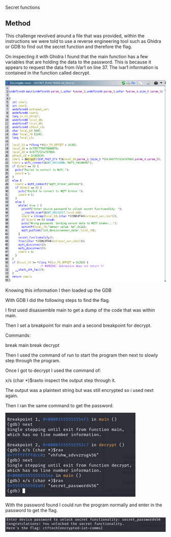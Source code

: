 Secret functions

## Method

This challenge revolved around a file that was provided, within the instructions we were told to use a reverse engineering tool such as Ghidra or GDB to find out the secret function and therefore the flag.

On inspecting it with Ghidra I found that the main function has a few variables that are holding the data to the password. This is because it appears to request the data from iVar1 on line 37. The ivar1 information is contained in the function called decrypt.

![[Ghidra main]](Ghidra%20main.png)

Knowing this information I then loaded up the GDB

With GDB I did the following steps to find the flag.

I first used disassemble main to get a dump of the code that was within main.

Then I set a breakpoint for main and a second breakpoint for decrypt.

Commands:

break main
break decrypt

Then I used the command of run to start the program then next to slowly step through the program.

Once I got to decrypt I used the command of:

x/s (char *)$raxto inspect the output step through it.

The output was a plaintext string but was still encrypted so i used next again.

Then I ran the same command to get the password.

![[Password]](Password.png)

With the password found I could run the program normally and enter in the password to get the flag.

![[flag]](flag.png)
